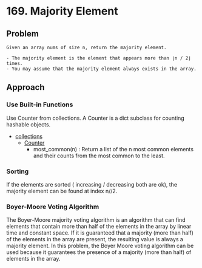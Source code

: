 # 169. Majority Element

## Problem

```None
Given an array nums of size n, return the majority element.

- The majority element is the element that appears more than ⌊n / 2⌋ times. 
- You may assume that the majority element always exists in the array.
```

## Approach

### Use Built-in Functions

Use Counter from collections. A Counter is a dict subclass for counting hashable objects.

- [collections](https://docs.python.org/3/library/collections.html)
  - [Counter](https://docs.python.org/3/library/collections.html#collections.Counter)
    - most_common(n) :  Return a list of the n most common elements and their counts from the most common to the least.

### Sorting

If the elements are sorted ( increasing / decreasing both are ok), the majority element can be found at index n//2.

### Boyer-Moore Voting Algorithm

The Boyer-Moore majority voting algorithm is an algorithm that can find elements that contain more than half of the elements in the array by linear time and constant space.
If it is guaranteed that a majority (more than half) of the elements in the array are present, the resulting value is always a majority element.
In this problem, the Boyer Moore voting algorithm can be used because it guarantees the presence of a majority (more than half) of elements in the array.

